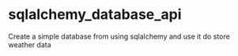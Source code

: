 # sqlalchemy_database_api
Create a simple database from using sqlalchemy and use it do store weather data
